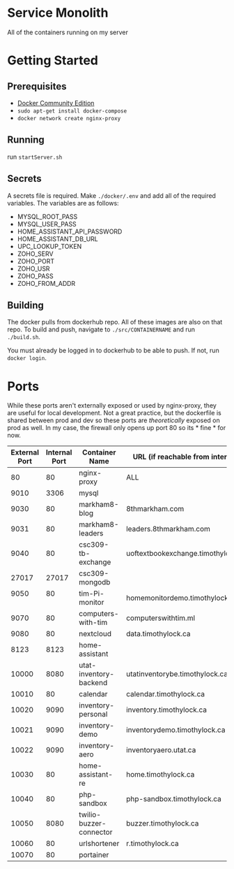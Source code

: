 # Service Monolith
All of the containers running on my server

# Getting Started
## Prerequisites
- [Docker Community Edition](https://www.docker.com/community-edition)
- `sudo apt-get install docker-compose`
- `docker network create nginx-proxy`

## Running
run `startServer.sh`

## Secrets
A secrets file is required. Make `./docker/.env` and add all of the required variables. The variables are as follows:

- MYSQL_ROOT_PASS
- MYSQL_USER_PASS
- HOME_ASSISTANT_API_PASSWORD
- HOME_ASSISTANT_DB_URL
- UPC_LOOKUP_TOKEN
- ZOHO_SERV
- ZOHO_PORT
- ZOHO_USR
- ZOHO_PASS
- ZOHO_FROM_ADDR

## Building
The docker pulls from dockerhub repo. All of these images are also on that repo. To build and push, navigate to `./src/CONTAINERNAME` and run `./build.sh`.

You must already be logged in to dockerhub to be able to push. If not, run `docker login`.

# Ports

While these ports aren't externally exposed or used by nginx-proxy, they are useful for local development. Not a great practice, but the dockerfile is shared between prod and dev so these ports are _theoretically_ exposed on prod as well. In my case, the firewall only opens up port 80 so its * fine * for now.


| External Port | Internal Port | Container Name    | URL (if reachable from internet)   |
|---------------|---------------|-------------------|------------------------------------|
| 80            | 80            | nginx-proxy       | ALL                                |
| 9010          | 3306          | mysql             |                                    |
| 9030          | 80            | markham8-blog     | 8thmarkham.com                     |
| 9031          | 80            | markham8-leaders  | leaders.8thmarkham.com             |
| 9040          | 80            | csc309-tb-exchange| uoftextbookexchange.timothylock.ca |
| 27017         | 27017         | csc309-mongodb    |                                    |
| 9050          | 80            | tim-Pi-monitor    | homemonitordemo.timothylock.ca     |
| 9070          | 80            | computers-with-tim| computerswithtim.ml                |
| 9080          | 80            | nextcloud         | data.timothylock.ca                |
| 8123          | 8123          | home-assistant    |                                    |
| 10000         | 8080          | utat-inventory-backend | utatinventorybe.timothylock.ca|
| 10010         | 80            | calendar          | calendar.timothylock.ca            |
| 10020         | 9090          | inventory-personal| inventory.timothylock.ca           |
| 10021         | 9090          | inventory-demo    | inventorydemo.timothylock.ca       |
| 10022         | 9090          | inventory-aero    | inventoryaero.utat.ca              |
| 10030         | 80            | home-assistant-re | home.timothylock.ca                |
| 10040         | 80            | php-sandbox       | php-sandbox.timothylock.ca         |
| 10050         | 8080          | twilio-buzzer-connector | buzzer.timothylock.ca        |
| 10060         | 80            | urlshortener      | r.timothylock.ca                   |
| 10070         | 80            | portainer         |                                    |
